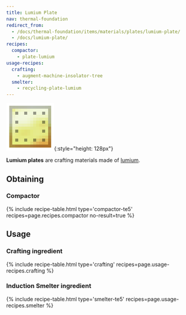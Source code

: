 ```yaml
---
title: Lumium Plate
nav: thermal-foundation
redirect_from:
  - /docs/thermal-foundation/items/materials/plates/lumium-plate/
  - /docs/lumium-plate/
recipes:
  compactor:
    - plate-lumium
usage-recipes:
  crafting:
    - augment-machine-insolator-tree
  smelter:
    - recycling-plate-lumium
---
```


![Lumium plate](/assets/images/thermal-foundation/plate-lumium.png){:style="height: 128px"}


**Lumium plates** are crafting materials made of [lumium](/docs/thermal-foundation/lumium-ingot/).


Obtaining
---------

### Compactor
{% include recipe-table.html type='compactor-te5' recipes=page.recipes.compactor no-result=true %}


Usage
-----

### Crafting ingredient
{% include recipe-table.html type='crafting' recipes=page.usage-recipes.crafting %}

### Induction Smelter ingredient
{% include recipe-table.html type='smelter-te5' recipes=page.usage-recipes.smelter %}

